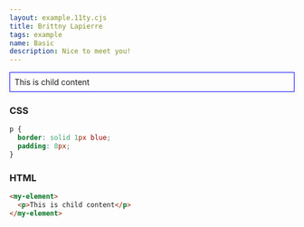 ```yaml
---
layout: example.11ty.cjs
title: Brittny Lapierre
tags: example
name: Basic
description: Nice to meet you!
---
```


<style>
  my-element p {
    border: solid 1px blue;
    padding: 8px;
  }
</style>
<my-element>
  <p>This is child content</p>
</my-element>

<h3>CSS</h3>

```css
p {
  border: solid 1px blue;
  padding: 8px;
}
```

<h3>HTML</h3>

```html
<my-element>
  <p>This is child content</p>
</my-element>
```
